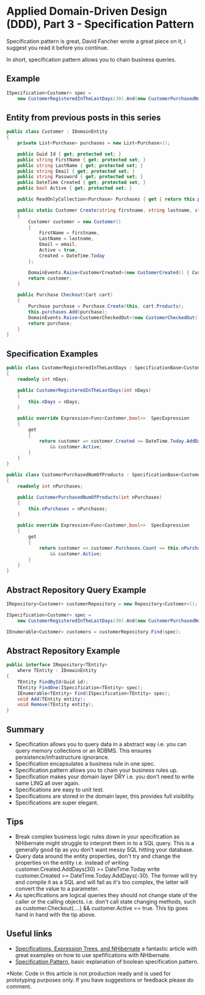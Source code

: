 # Applied Domain-Driven Design (DDD), Part 3 - Specification Pattern

Specification pattern is great, David Fancher wrote a great piece on it, i suggest you read it before you continue.

In short, specification pattern allows you to chain business queries.

## Example

```csharp
ISpecification<Customer> spec =
    new CustomerRegisteredInTheLastDays(30).And(new CustomerPurchasedNumOfProducts(2));
```

## Entity from previous posts in this series

```csharp
public class Customer : IDomainEntity
{
    private List<Purchase> purchases = new List<Purchase>();

    public Guid Id { get; protected set; }
    public string FirstName { get; protected set; }
    public string LastName { get; protected set; }
    public string Email { get; protected set; }
    public string Password { get; protected set; }
    public DateTime Created { get; protected set; }
    public bool Active { get; protected set; }

    public ReadOnlyCollection<Purchase> Purchases { get { return this.purchases.AsReadOnly(); } }

    public static Customer Create(string firstname, string lastname, string email)
    {
        Customer customer = new Customer()
        {
            FirstName = firstname,
            LastName = lastname,
            Email = email,
            Active = true,
            Created = DateTime.Today
        };

        DomainEvents.Raise<CustomerCreated>(new CustomerCreated() { Customer = customer });
        return customer;
    }

    public Purchase Checkout(Cart cart)
    {
        Purchase purchase = Purchase.Create(this, cart.Products);
        this.purchases.Add(purchase);
        DomainEvents.Raise<CustomerCheckedOut>(new CustomerCheckedOut() { Purchase = purchase });
        return purchase;
    }
}
```

## Specification Examples

```csharp
public class CustomerRegisteredInTheLastDays : SpecificationBase<Customer>
{
    readonly int nDays;

    public CustomerRegisteredInTheLastDays(int nDays)
    {
        this.nDays = nDays;
    }

    public override Expression<Func<Customer,bool>>  SpecExpression
    {
        get
        {
            return customer => customer.Created >= DateTime.Today.AddDays(-nDays)
                && customer.Active;
        }
    }
}

public class CustomerPurchasedNumOfProducts : SpecificationBase<Customer>
{
    readonly int nPurchases;

    public CustomerPurchasedNumOfProducts(int nPurchases)
    {
        this.nPurchases = nPurchases;
    }

    public override Expression<Func<Customer,bool>>  SpecExpression
    {
        get
        {
            return customer => customer.Purchases.Count == this.nPurchases
                && customer.Active;
        }
    }
}
```

## Abstract Repository Query Example

```csharp
IRepository<Customer> customerRepository = new Repository<Customer>();

ISpecification<Customer> spec =
    new CustomerRegisteredInTheLastDays(30).And(new CustomerPurchasedNumOfProducts(2));

IEnumerable<Customer> customers = customerRepository.Find(spec);
```

## Abstract Repository Example

```csharp
public interface IRepository<TEntity>
    where TEntity : IDomainEntity
{
    TEntity FindById(Guid id);
    TEntity FindOne(ISpecification<TEntity> spec);
    IEnumerable<TEntity> Find(ISpecification<TEntity> spec);
    void Add(TEntity entity);
    void Remove(TEntity entity);
}
```

## Summary

- Specification allows you to query data in a abstract way i.e. you can query memory collections or an RDBMS. This ensures persistence/infrastructure ignorance.
- Specification encapsulates a business rule in one spec.
- Specification pattern allows you to chain your business rules up.
- Specification makes your domain layer DRY i.e. you don't need to write same LINQ all over again.
- Specifications are easy to unit test.
- Specifications are stored in the domain layer, this provides full visibility.
- Specifications are super elegant.

## Tips

- Break complex business logic rules down in your specification as NHibernate might struggle to interpret them in to a SQL query. This is a generally good tip as you don't want messy SQL hitting your database.
- Query data around the entity properties, don't try and change the properties on the entity i.e. instead of writing customer.Created.AddDays(30) >= DateTime.Today write customer.Created >= DateTime.Today.AddDays(-30). The former will try and compile it as a SQL and will fail as it's too complex, the latter will convert the value to a parameter.
- As specifications are logical queries they should not change state of the caller or the calling objects. i.e. don't call state changing methods, such as customer.Checkout(....) && customer.Active == true. This tip goes hand in hand with the tip above.

## Useful links

- [Specifications, Expression Trees, and NHibernate](http://davefancher.com/2012/07/03/specifications-expression-trees-and-nhibernate/)  a fantastic article with great examples on how to use spefifications with NHibernate.
- [Specification Pattern](http://en.wikipedia.org/wiki/Specification_pattern), basic explanation of boolean specification pattern.

*Note: Code in this article is not production ready and is used for prototyping purposes only. If you have suggestions or feedback please do comment.